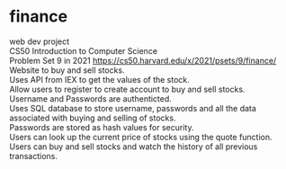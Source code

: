 # finance
web dev project <br/>
CS50 Introduction to Computer Science <br/>
Problem Set 9 in 2021 https://cs50.harvard.edu/x/2021/psets/9/finance/ <br/>
Website to buy and sell stocks. <br/>
Uses API from IEX to get the values of the stock. <br/>
Allow users to register to create account to buy and sell stocks. <br/>
Username and Passwords are authenticted. <br/>
Uses SQL database to store username, passwords and all the data associated with buying and selling of stocks. <br/>
Passwords are stored as hash values for security. <br/>
Users can look up the current price of stocks using the quote function. <br/>
Users can buy and sell stocks and watch the history of all previous transactions. <br/>
